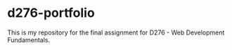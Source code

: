 # d276-portfolio
This is my repository for the final assignment for D276 - Web Development Fundamentals.
